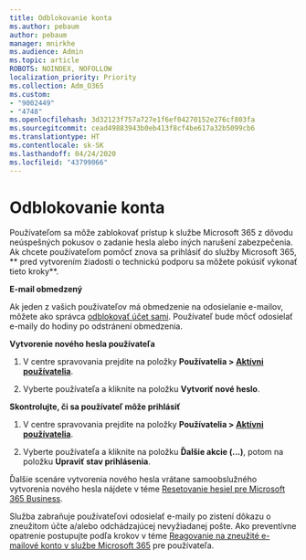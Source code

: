 ```yaml
---
title: Odblokovanie konta
ms.author: pebaum
author: pebaum
manager: mnirkhe
ms.audience: Admin
ms.topic: article
ROBOTS: NOINDEX, NOFOLLOW
localization_priority: Priority
ms.collection: Adm_O365
ms.custom:
- "9002449"
- "4748"
ms.openlocfilehash: 3d32123f757a727e1f6ef04270152e276cf803fa
ms.sourcegitcommit: cead49883943b0eb413f8cf4be617a32b5099cb6
ms.translationtype: HT
ms.contentlocale: sk-SK
ms.lasthandoff: 04/24/2020
ms.locfileid: "43799066"
---
```

# <a name="unlocking-an-account"></a>Odblokovanie konta

Používateľom sa môže zablokovať prístup k službe Microsoft 365 z dôvodu neúspešných pokusov o zadanie hesla alebo iných narušení zabezpečenia. Ak chcete používateľom pomôcť znova sa prihlásiť do služby Microsoft 365, ** pred vytvorením žiadosti o technickú podporu sa môžete pokúsiť vykonať tieto kroky**. 

**E-mail obmedzený**

Ak jeden z vašich používateľov má obmedzenie na odosielanie e-mailov, môžete ako správca [odblokovať účet sami](https://docs.microsoft.com/microsoft-365/security/office-365-security/removing-user-from-restricted-users-portal-after-spam). Používateľ bude môcť odosielať e-maily do hodiny po odstránení obmedzenia.

**Vytvorenie nového hesla používateľa**

1. V centre spravovania prejdite na položky **Používatelia > [Aktívni používatelia](https://admin.microsoft.com/Adminportal/Home?source=applauncher#/users)**.

2. Vyberte používateľa a kliknite na položku **Vytvoriť nové heslo**.

**Skontrolujte, či sa používateľ môže prihlásiť**

1. V centre spravovania prejdite na položky **Používatelia > [Aktívni používatelia](https://admin.microsoft.com/Adminportal/Home?source=applauncher#/users)**.

2. Vyberte používateľa a kliknite na položku **Ďalšie akcie (...)**, potom na položku **Upraviť stav prihlásenia**.

Ďalšie scenáre vytvorenia nového hesla vrátane samoobslužného vytvorenia nového hesla nájdete v téme [Resetovanie hesiel pre Microsoft 365 Business](https://docs.microsoft.com/microsoft-365/admin/add-users/reset-passwords?view=o365-worldwide).

Služba zabraňuje používateľovi odosielať e-maily po zistení dôkazu o zneužitom účte a/alebo odchádzajúcej nevyžiadanej pošte. Ako preventívne opatrenie postupujte podľa krokov v téme [Reagovanie na zneužité e-mailové konto v službe Microsoft 365](https://docs.microsoft.com/office365/securitycompliance/responding-to-a-compromised-email-account) pre používateľa.
